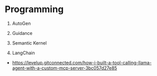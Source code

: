 # Programming

1.  AutoGen

2.  Guidance

3.  Semantic Kernel

4.  LangChain



*   https://levelup.gitconnected.com/how-i-built-a-tool-calling-llama-agent-with-a-custom-mcp-server-3bc057d27e85
